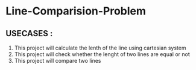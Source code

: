 # Line-Comparision-Problem
## USECASES :
1. This project will calculate the lenth of the line using cartesian system
2. This project will check whether the lenght of two lines are equal or not
3. This project will compare two lines 
